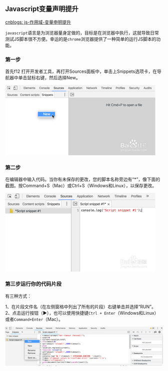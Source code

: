 ## Javascript变量声明提升

[cnblogs: js-作用域-变量申明提升](https://www.cnblogs.com/gshao/p/9561029.html)

`javascript`语言是为浏览器量身定做的，目标是在浏览器中执行，这就导致日常测试JS脚本很不方便。幸运的是`chrome`浏览器提供了一种简单的运行JS脚本的功能。

### 第一步

首先f12 打开开发者工具，再打开Sources面板中，单击上Snippets选项卡，在导航器中单击鼠标右键，然后选择New。

![](/assets/front004_01.jpg)

### 第二步

在编辑器中输入代码。当你有未保存的更改，您的脚本名称旁边有“*”，像下面的截图。按Command+S（Mac）或Ctrl+S（Windows和Linux），以保存更改。

![](/assets/front004_02.jpg)

### 第三步运行你的代码片段

有三种方式：

1、在片段文件名（在左侧窗格中列出了所有的片段）右键单击并选择“RUN”。
2、点击运行按钮（▶），也可以使用快捷键`Ctrl + Enter`（Windows和Linux）或者`Command+Enter`（Mac）。

![](/assets/front004_03.png)

